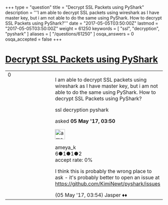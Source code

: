 +++
type = "question"
title = "Decrypt SSL Packets using PyShark"
description = '''I am able to decrypt SSL packets using wireshark as I have master key, but i am not able to do the same using PyShark. How to decrypt SSL Packets using PyShark?'''
date = "2017-05-05T03:50:00Z"
lastmod = "2017-05-05T03:50:00Z"
weight = 61250
keywords = [ "ssl", "decryption", "pyshark" ]
aliases = [ "/questions/61250" ]
osqa_answers = 0
osqa_accepted = false
+++

<div class="headNormal">

# [Decrypt SSL Packets using PyShark](/questions/61250/decrypt-ssl-packets-using-pyshark)

</div>

<div id="main-body">

<div id="askform">

<table id="question-table" style="width:100%;"><colgroup><col style="width: 50%" /><col style="width: 50%" /></colgroup><tbody><tr class="odd"><td style="width: 30px; vertical-align: top"><div class="vote-buttons"><div id="post-61250-score" class="post-score" title="current number of votes">0</div><div id="favorite-count" class="favorite-count"></div></div></td><td><div id="item-right"><div class="question-body"><p>I am able to decrypt SSL packets using wireshark as I have master key, but i am not able to do the same using PyShark. How to decrypt SSL Packets using PyShark?</p></div><div id="question-tags" class="tags-container tags">ssl decryption pyshark</div><div id="question-controls" class="post-controls"></div><div class="post-update-info-container"><div class="post-update-info post-update-info-user"><p>asked <strong>05 May '17, 03:50</strong></p><img src="https://secure.gravatar.com/avatar/9afb2ce6f4554190770f5d36852a2e81?s=32&amp;d=identicon&amp;r=g" class="gravatar" width="32" height="32" alt="ameya_k&#39;s gravatar image" /><p>ameya_k<br />
<span class="score" title="6 reputation points">6</span><span title="1 badges"><span class="badge1">●</span><span class="badgecount">1</span></span><span title="1 badges"><span class="silver">●</span><span class="badgecount">1</span></span><span title="2 badges"><span class="bronze">●</span><span class="badgecount">2</span></span><br />
<span class="accept_rate" title="Rate of the user&#39;s accepted answers">accept rate:</span> <span title="ameya_k has no accepted answers">0%</span></p></div></div><div id="comments-container-61250" class="comments-container"><span id="61251"></span><div id="comment-61251" class="comment"><div id="post-61251-score" class="comment-score"></div><div class="comment-text"><p>I think this is probably the wrong place to ask - it's probably better to open an issue at <a href="https://github.com/KimiNewt/pyshark/issues">https://github.com/KimiNewt/pyshark/issues</a></p></div><div id="comment-61251-info" class="comment-info"><span class="comment-age">(05 May '17, 03:54)</span> Jasper ♦♦</div></div></div><div id="comment-tools-61250" class="comment-tools"></div><div class="clear"></div><div id="comment-61250-form-container" class="comment-form-container"></div><div class="clear"></div></div></td></tr></tbody></table>

</div>

</div>


